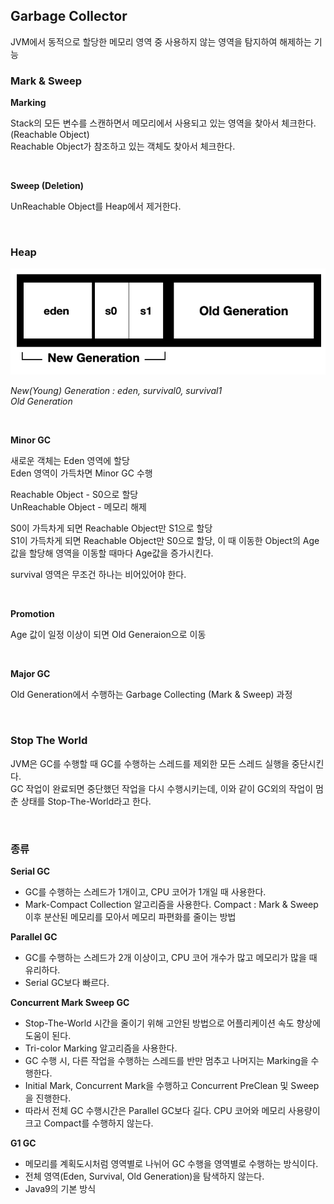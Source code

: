 ## Garbage Collector

JVM에서 동적으로 할당한 메모리 영역 중 사용하지 않는 영역을 탐지하여 해제하는 기능


### Mark & Sweep

**Marking** 

Stack의 모든 변수를 스캔하면서 메모리에서 사용되고 있는 영역을 찾아서 체크한다. (Reachable Object) <br>
Reachable Object가 참조하고 있는 객체도 찾아서 체크한다. 

<br>

**Sweep  (Deletion)**

UnReachable Object를 Heap에서 제거한다. 

<br>

### **Heap**

![Heap 메모리 구](../resources/image/heap_memory.png)

_New(Young) Generation : eden, survival0, survival1_ <br>
_Old Generation_ 

<br>

**Minor GC**

새로운 객체는 Eden 영역에 할당 <br>
Eden 영역이 가득차면 Minor GC 수행 <br>

Reachable Object - S0으로 할당 <br>
UnReachable Object - 메모리 해제 <br>
 
S0이 가득차게 되면 Reachable Object만 S1으로 할당 <br>
S1이 가득차게 되면 Reachable Object만 S0으로 할당, 이 때 이동한 Object의 Age값을 할당해 영역을 이동할 때마다 Age값을 증가시킨다.


survival 영역은 무조건 하나는 비어있어야 한다. 

<br>

**Promotion** 

Age 값이 일정 이상이 되면 Old Generaion으로 이동

<br>

**Major GC** 

Old Generation에서 수행하는 Garbage Collecting (Mark & Sweep) 과정

<br>

### Stop The World
JVM은 GC를 수행할 때 GC를 수행하는 스레드를 제외한 모든 스레드 실행을 중단시킨다. <br>
GC 작업이 완료되면 중단했던 작업을 다시 수행시키는데, 이와 같이 GC외의 작업이 멈춘 상태를 Stop-The-World라고 한다.

<br>

### 종류

**Serial GC**

- GC를 수행하는 스레드가 1개이고, CPU 코어가 1개일 때 사용한다.
- Mark-Compact Collection 알고리즘을 사용한다. 
Compact : Mark & Sweep 이후 분산된 메모리를 모아서 메모리 파편화를 줄이는 방법

**Parallel GC**

- GC를 수행하는 스레드가 2개 이상이고, CPU 코어 개수가 많고 메모리가 많을 때 유리하다.
- Serial GC보다 빠르다.

**Concurrent Mark Sweep GC**

- Stop-The-World 시간을 줄이기 위해 고안된 방법으로 어플리케이션 속도 향상에 도움이 된다.
- Tri-color Marking 알고리즘을 사용한다.
- GC 수행 시, 다른 작업을 수행하는 스레드를 반만 멈추고 나머지는 Marking을 수행한다.
- Initial Mark, Concurrent Mark을 수행하고 Concurrent PreClean 및 Sweep을 진행한다.
- 따라서 전체 GC 수행시간은 Parallel GC보다 길다. CPU 코어와 메모리 사용량이 크고 Compact를 수행하지 않는다.

**G1 GC**

- 메모리를 계획도시처럼 영역별로 나뉘어 GC 수행을 영역별로 수행하는 방식이다.
- 전체 영역(Eden, Survival, Old Generation)을 탐색하지 않는다.
- Java9의 기본 방식
